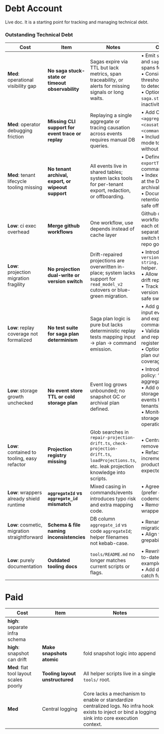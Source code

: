 # Debt Account

Live doc. It is a starting point for tracking and managing technical debt.

### Outstanding Technical Debt

| Cost                                         | Item                                         | Notes                                                                                                                                     | Considerations                                                                                                                                                                                                                   |
|----------------------------------------------|----------------------------------------------|-------------------------------------------------------------------------------------------------------------------------------------------|----------------------------------------------------------------------------------------------------------------------------------------------------------------------------------------------------------------------------------|
| **Med**: operational visibility gap          | **No saga stuck-state or timeout observability**   | Sagas expire via TTL but lack metrics, span traceability, or alerts for missing signals or long waits.                                    | • Emit `saga.plan.waiting` and `saga.plan.failed` spans for key transitions.<br>• Consider timeout thresholds per signal type to detect dead workflows.<br>• Optionally emit a `saga.stuck` event after inactivity threshold.    |
| **Med**: operator debugging friction         | **Missing CLI support for event trace or replay**  | Replaying a single aggregate or tracing causation across events requires manual DB queries.                                               | • Add CLI tooling for: `replay <aggregateId>`, `trace <causationId>`, `simulate <command>`.<br>• Include optional `--dry-run` mode to inspect state without mutation.                                                            |
| **Med**: tenant lifecycle tooling missing    | **No tenant archival, export, or wipeout support** | All events live in shared tables; system lacks tools for per-tenant export, redaction, or offboarding.                                    | • Define a `dropTenant()` and `exportTenant()` CLI command.<br>• Index events by `tenant_id` at the DB level for efficient archival or replay.<br>• Document GDPR/data-retention strategies and safe offboarding steps.          |
| **Low**: ci exec overhead                    | **Merge github workflows**     | One workflow, use depends instead of cache layer                                                                                          | Github doesnt support workflows to depend on each other, OR have separate badges for tasks, switch to shields io when repo goes public                                                                                           |
| **Low**: projection migration fragility      | **No projection dual-write or version switch**     | Drift-repaired projections are overwritten in-place; system lacks support for `read_model_v2` cutovers or blue-green migration.           | • Introduce optional `versionedProjection(table: string, version: number)` helper.<br>• Allow dual-write during drift repair.<br>• Track active read model version per consumer for safe switchover.                             |
| **Low**: replay coverage not formalized      | **No test suite for saga plan determinism**        | Saga plan logic is pure but lacks deterministic replay tests mapping input → plan → command emission.                                     | • Add golden test files for input events/commands and expected emitted commands.<br>• Validate plan determinism and replay-safety across all registered sagas.<br>• Optionally snapshot test plan output for regression coverage. |
| **Low**: storage growth unchecked            | **No event store TTL or cold storage plan**        | Event log grows unbounded; no snapshot GC or archival plan defined.                                                                       | • Introduce snapshot GC policy: “keep last 3 per aggregate”.<br>• Add optional cold-storage export (e.g., write events to S3 for frozen tenants).<br>• Monitor row count and storage pressure as part of operational dashboard.  |
| **Low**: contained to tooling, easy refactor | **Projection registry missing**              | Glob searches in `repair-projection-drift.ts`, `check-projection-drift.ts`, `loadProjections.ts`, etc. leak projection knowledge into scripts. | • Central registry would remove brittle globbing.<br>• Refactor scripts incrementally; no production downtime expected.                                                                                                          |
| **Low**: wrappers already shield runtime     | **`aggregateId` vs `aggregate_id` mismatch** | Mixed casing in commands/events introduces typo risk and extra mapping code.                                                              | • Agree on single casing (prefer camelCase) and run codemod.<br>• Remove translation wrappers once cleaned.                                                                                                                      |
| **Low**: cosmetic, migration straightforward | **Schema & file naming inconsistencies**     | DB column `aggregate_id` vs code `aggregateId`; helper filenames not kebab-case.                                                          | • Rename column via online migration; update queries.<br>• Align filenames for grepability and convention.                                                                                                                       |
| **Low**: purely documentation                | **Outdated tooling docs**                    | `tools/README.md` no longer matches current scripts or flags.                                                                             | • Rewrite README with up-to-date commands and examples.<br>• Add doc-lint step to CI to catch future drift.                                                                                                                      |

# Paid
| Cost                              | Item                      | Notes                          |
|-----------------------------------|---------------------------|--------------------------------|
| **high**: separate infra schema   |                           |                                |
| **high**: snapshot can drift      | **Make snapshots atomic** | fold snapshot logic into append|
| **Med**: flat tool layout scales poorly      | **Tooling layout unstructured**              | All helper scripts live in a single `tools/` root.                                                                                             | • Introduce domain-based or feature subfolders (e.g., `tools/migrations`, `tools/projections`).<br>• Add a README per folder to explain purpose and usage.<br>• Move gradually—start with least-used scripts to minimise merge conflicts.<br>• Enforce structure via CI lint to prevent regressions. |
| **Med** | Central logging | Core lacks a mechanism to enable or standardize centralized logs. No infra hook exists to inject or bind a logging sink into core execution context.     | * Add `bindLogger()` port exposed by infra and injected at runtime.* Standardize log shape across sagas, activities, and commands.<br>  * Enforce structured logs with request context and correlation IDs.                       |
